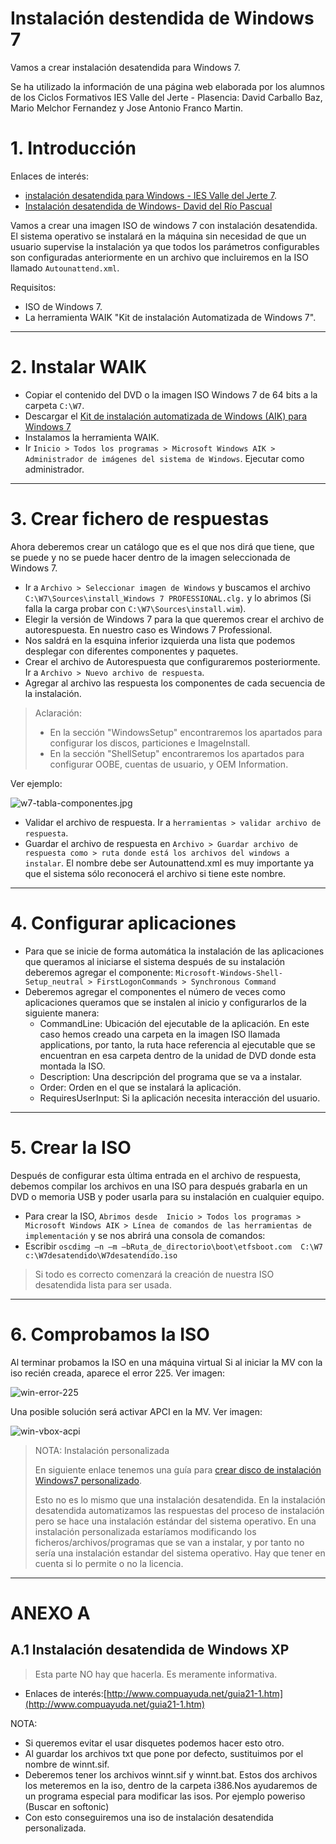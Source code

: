 
# Instalación destendida de Windows 7

Vamos a crear instalación desatendida para Windows 7.

Se ha utilizado la información de una página web elaborada por los alumnos de
los Ciclos Formativos IES Valle del Jerte - Plasencia: David Carballo Baz,
Mario Melchor Fernandez y Jose Antonio Franco Martin.

# 1. Introducción

Enlaces de interés:
* [instalación desatendida para Windows - IES Valle del Jerte 7](http://informatica.iesvalledeljerteplasencia.es/wordpress/creacion-de-imagen-de-windows-7-con-instalacion-desatendida/).
* [Instalación desatendida de Windows- David del Río Pascual](http://www.daviddelrio.es/instalacion-desatendida-de-windows/)

Vamos a crear una imagen ISO de windows 7 con instalación desatendida.
El sistema operativo se instalará en la máquina sin necesidad de que un usuario supervise la instalación ya que todos los parámetros configurables son configuradas anteriormente en un archivo que incluiremos en la ISO llamado `Autounattend.xml`.

Requisitos:
* ISO de Windows 7.
* La herramienta WAIK "Kit de instalación Automatizada de Windows 7".

---

# 2. Instalar WAIK

* Copiar el contenido del DVD o la imagen ISO Windows 7 de 64 bits a la carpeta `C:\W7`.
* Descargar el [Kit de instalación automatizada de Windows (AIK) para Windows 7](https://www.microsoft.com/es-es/download/details.aspx?id=5753)
* Instalamos la herramienta WAIK.
* Ir `Inicio > Todos los programas > Microsoft Windows AIK > Administrador de imágenes del sistema de Windows`. Ejecutar como administrador.

---

# 3. Crear fichero de respuestas

Ahora deberemos crear un catálogo que es el que nos dirá que tiene, que se puede y no se puede hacer dentro de la imagen seleccionada de Windows 7.

* Ir a `Archivo > Seleccionar imagen de Windows` y buscamos el archivo `C:\W7\Sources\install_Windows 7 PROFESSIONAL.clg.` y lo abrimos (Si falla la carga probar con `C:\W7\Sources\install.wim`).
* Elegir la versión de Windows 7 para la que queremos crear el archivo de autorespuesta.
En nuestro caso es Windows 7 Professional.
* Nos saldrá en la esquina inferior izquierda una lista que podemos desplegar con diferentes componentes y paquetes.
* Crear el archivo de Autorespuesta que configuraremos posteriormente. Ir a `Archivo > Nuevo archivo de respuesta`.
* Agregar al archivo las respuesta los componentes de cada secuencia de la instalación.

> Aclaración:
>
> * En la sección "WindowsSetup" encontraremos los apartados para configurar los discos, particiones e ImageInstall.
> * En la sección "ShellSetup" encontraremos los apartados para configurar OOBE, cuentas de usuario, y OEM Information.

Ver ejemplo:

![w7-tabla-componentes.jpg](./files/w7-tabla-componentes.jpg)


* Validar el archivo de respuesta. Ir a `herramientas > validar archivo de respuesta`.
* Guardar el archivo de respuesta en `Archivo > Guardar archivo de respuesta como > ruta donde está los archivos del windows a instalar`. El nombre debe ser Autounattend.xml es muy importante ya que el sistema sólo reconocerá el archivo si tiene este nombre.

---

# 4. Configurar aplicaciones

* Para que se inicie de forma automática la instalación de las aplicaciones que queramos al iniciarse el sistema después de su instalación deberemos agregar el componente:
`Microsoft-Windows-Shell-Setup_neutral > FirstLogonCommands > Synchronous Command`
* Deberemos agregar el componentes el número de veces como aplicaciones queramos que se instalen al inicio y configurarlos de la siguiente manera:
    * CommandLine: Ubicación del ejecutable de la aplicación. En este caso hemos creado una carpeta en la imagen ISO llamada applications, por tanto, la ruta hace referencia al ejecutable que se encuentran en esa carpeta dentro de la unidad de DVD donde esta montada la ISO.
    * Description: Una descripción del programa que se va a instalar.
    * Order: Orden en el que se instalará la aplicación.
    * RequiresUserInput: Si la aplicación necesita interacción del usuario.

---

# 5. Crear la ISO

Después de configurar esta última entrada en el archivo de respuesta, debemos compilar los archivos en una ISO para después grabarla en un DVD o memoria USB y poder usarla para su instalación en cualquier equipo.

* Para crear la ISO, `Abrimos desde  Inicio > Todos los programas > Microsoft Windows AIK > Línea de comandos de las herramientas de implementación` y se nos abrirá una consola de comandos:
* Escribir `oscdimg –n –m –bRuta_de_directorio\boot\etfsboot.com  C:\W7 c:\W7desatendido\W7desatendido.iso`

> Si todo es correcto comenzará la creación de nuestra ISO desatendida lista para ser usada.

---

# 6. Comprobamos la ISO

Al terminar probamos la ISO en una máquina virtual
Si al iniciar la MV con la iso recién creada, aparece el error 225.
Ver imagen:

![win-error-225](./files/win-error-225.jpg)

Una posible solución será activar APCI en la MV. Ver imagen:

![win-vbox-acpi](./files/win-vbox-acpi.png)

> NOTA: Instalación personalizada
>
> En siguiente enlace tenemos una guía para [crear disco de instalación Windows7 personalizado](http://computerhoy.com/paso-a-paso/software/crea-tu-propio-disco-instalacion-windows-7-desatendido-7294).
>
> Esto no es lo mismo que una instalación desatendida.
> En la instalación desatendida automatizamos las respuestas del proceso
de instalación pero se hace una instalación estándar del sistema operativo.
> En una instalación personalizada estaríamos modificando los ficheros/archivos/programas
que se van a instalar, y por tanto no sería una instalación estandar del sistema operativo.
>Hay que tener en cuenta si lo permite o no la licencia.

---

# ANEXO A

## A.1 Instalación desatendida de Windows XP

> Esta parte NO hay que hacerla. Es meramente informativa.

* Enlaces de interés:[http://www.compuayuda.net/guia21-1.htm](http://www.compuayuda.net/guia21-1.htm)

NOTA:
* Si queremos evitar el usar disquetes podemos hacer esto otro.
* Al guardar los archivos txt que pone por defecto, sustituimos por el nombre de winnt.sif.
* Deberemos tener los archivos winnt.sif y winnt.bat. Estos dos archivos los meteremos en la iso, dentro de la carpeta i386.Nos ayudaremos de un programa especial para modificar las isos. Por ejemplo poweriso (Buscar en softonic)
* Con esto conseguiremos una iso de instalación desatendida personalizada.
